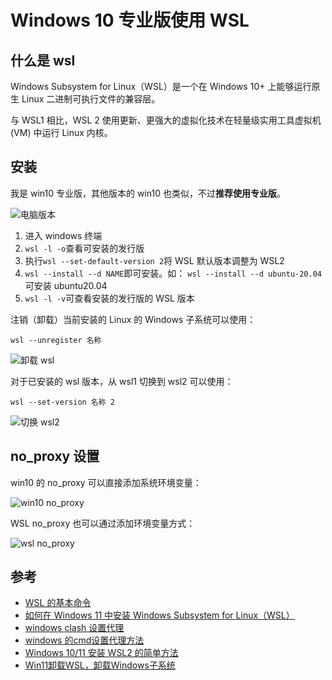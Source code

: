 # Windows 10 专业版使用 WSL


<!-- author： xiaobinqt -->
<!-- email： xiaobinqt@163.com -->
<!-- https://xiaobinqt.github.io -->
<!-- https://www.xiaobinqt.cn -->

## 什么是 wsl

Windows Subsystem for Linux（WSL）是一个在 Windows 10+ 上能够运行原生 Linux 二进制可执行文件的兼容层。

与 WSL1 相比，WSL 2 使用更新、更强大的虚拟化技术在轻量级实用工具虚拟机 (VM) 中运行 Linux 内核。

## 安装

我是 win10 专业版，其他版本的 win10 也类似，不过**推荐使用专业版**。

![](https://cdn.xiaobinqt.cn/xiaobinqt.io/20230320/a15dfa3e82854382859261a104cd8f3c.png '电脑版本')

1. 进入 windows 终端
2. `wsl -l -o`查看可安装的发行版
3. 执行`wsl --set-default-version 2`将 WSL 默认版本调整为 WSL2
4. `wsl --install --d NAME`即可安装。如： `wsl --install --d ubuntu-20.04`可安装 ubuntu20.04
5. `wsl -l -v`可查看安装的发行版的 WSL 版本

注销（卸载）当前安装的 Linux 的 Windows 子系统可以使用：

```shell
wsl --unregister 名称
```

![](https://cdn.xiaobinqt.cn/xiaobinqt.io/20230320/0808f63a623d4c44aa9971e854b7f2e5.png?imageView2/0/q/75|watermark/2/text/eGlhb2JpbnF0/font/dmlqYXlh/fontsize/1000/fill/IzVDNUI1Qg==/dissolve/52/gravity/SouthEast/dx/15/dy/15 '卸载 wsl')

对于已安装的 wsl 版本，从 wsl1 切换到 wsl2 可以使用：

```shell
wsl --set-version 名称 2
```

![](https://cdn.xiaobinqt.cn/xiaobinqt.io/20230222/38eff9e474cc40b0a43068cec25fe08a.png?imageView2/0/q/75|watermark/2/text/eGlhb2JpbnF0/font/dmlqYXlh/fontsize/1000/fill/IzVDNUI1Qg==/dissolve/52/gravity/SouthEast/dx/15/dy/15 '切换 wsl2')

## no_proxy 设置

win10 的 no_proxy 可以直接添加系统环境变量：

![](https://cdn.xiaobinqt.cn/xiaobinqt.io/20230705/64a916b5dc924109aef92251094661d3.png?imageView2/0/q/75|watermark/2/text/eGlhb2JpbnF0/font/dmlqYXlh/fontsize/1000/fill/IzVDNUI1Qg==/dissolve/52/gravity/SouthEast/dx/15/dy/15 'win10 no_proxy')

WSL no_proxy 也可以通过添加环境变量方式：

![](https://cdn.xiaobinqt.cn/xiaobinqt.io/20230705/f562263377664765a1d56204777d5168.png?imageView2/0/q/75|watermark/2/text/eGlhb2JpbnF0/font/dmlqYXlh/fontsize/1000/fill/IzVDNUI1Qg==/dissolve/52/gravity/SouthEast/dx/15/dy/15 'wsl no_proxy')

## 参考

+ [WSL 的基本命令](https://learn.microsoft.com/zh-cn/windows/wsl/basic-commands)
+ [如何在 Windows 11 中安装 Windows Subsystem for Linux（WSL）](https://www.sysgeek.cn/windows-11-install-windows-subsystem-for-linux/)
+ [windows clash 设置代理](https://gist.github.com/libChan/3a804a46b532cc326a2ee55b27e8ac19)
+ [windows 的cmd设置代理方法](https://blog.csdn.net/SHERLOCKSALVATORE/article/details/123599042)
+ [Windows 10/11 安装 WSL2 的简单方法](https://www.jianshu.com/p/6e7488440db2)
+ [Win11卸载WSL，卸载Windows子系统](https://blog.csdn.net/admans/article/details/125071913)

